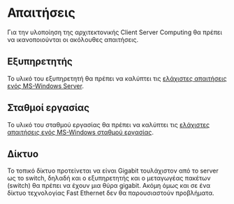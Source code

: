 # Απαιτήσεις

Για την υλοποίηση της αρχιτεκτονικής Client Server Computing θα πρέπει να ικανοποιούνται οι ακόλουθες απαιτήσεις.

## Εξυπηρετητής

Το υλικό του εξυπηρετητή θα πρέπει να καλύπτει τις [ελάχιστες απαιτήσεις ενός MS-Windows Server](../2019/requirements.md).

## Σταθμοί εργασίας

Το υλικό του σταθμού εργασίας θα πρέπει να καλύπτει τις [ελάχιστες απαιτήσεις ενός MS-Windows σταθμού εργασίας](../10/requirements.md).

## Δίκτυο

Το τοπικό δίκτυο προτείνεται να είναι Gigabit τουλάχιστον από το server ως το switch, δηλαδή και ο εξυπηρετητής και ο μεταγωγέας πακέτων (switch) θα πρέπει να έχουν μια θύρα gigabit. Ακόμη όμως και σε ένα δίκτυο τεχνολογίας Fast Ethernet δεν θα παρουσιαστούν προβλήματα.
